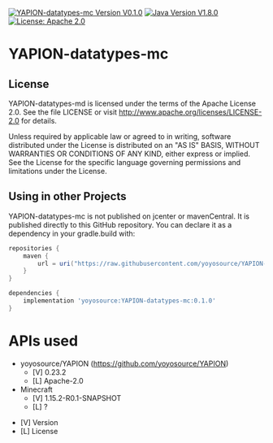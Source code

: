 [![YAPION-datatypes-mc Version V0.1.0](https://img.shields.io/badge/YAPION--datatypes--mc%20Version-0.1.0-red)](https://github.com/yoyosource/YAPION-datatypes-mc/tree/master/)
[![Java Version V1.8.0](https://img.shields.io/badge/Java%20Version-1.8.0-blue.svg)](https://github.com/yoyosource/YAPION-datatypes-mc/tree/master/)
[![License: Apache 2.0](https://img.shields.io/badge/license-Apache%202-blue)](http://www.apache.org/licenses/LICENSE-2.0)

# YAPION-datatypes-mc   

## License
YAPION-datatypes-md is licensed under the terms of the Apache License 2.0. See the file LICENSE or visit http://www.apache.org/licenses/LICENSE-2.0 for details.

Unless required by applicable law or agreed to in writing, software distributed under the License is distributed on an "AS IS" BASIS, WITHOUT WARRANTIES OR CONDITIONS OF ANY KIND, either express or implied. See the License for the specific language governing permissions and limitations under the License.

## Using in other Projects
YAPION-datatypes-mc is not published on jcenter or mavenCentral. It is published directly to this GitHub repository. You can declare it as a dependency in your gradle.build with:
```groovy
repositories {
    maven {
        url = uri("https://raw.githubusercontent.com/yoyosource/YAPION-datatypes-mc/master/releases")
    }
}

dependencies {
    implementation 'yoyosource:YAPION-datatypes-mc:0.1.0'
}
```

# APIs used
- yoyosource/YAPION (https://github.com/yoyosource/YAPION)
  - [V] 0.23.2
  - [L] Apache-2.0
- Minecraft
  - [V] 1.15.2-R0.1-SNAPSHOT
  - [L] ?

* [V] Version
* [L] License